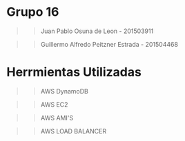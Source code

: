# Grupo 16 
>> Juan Pablo Osuna de Leon - 201503911

>> Guillermo Alfredo Peitzner Estrada - 201504468


# Herrmientas Utilizadas

>>AWS DynamoDB

>>AWS EC2

>>AWS AMI'S

>>AWS LOAD BALANCER

>>